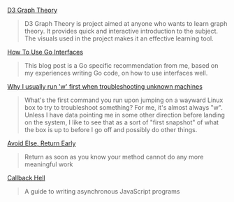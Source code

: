 [D3 Graph Theory](https://mrpandey.github.io/d3graphTheory/index.html?utm_source=hackernewsletter&utm_medium=email&utm_term=fav)
> D3 Graph Theory is project aimed at anyone who wants to learn graph theory. It provides quick and interactive introduction to the subject. The visuals used in the project makes it an effective learning tool.

[How To Use Go Interfaces](https://blog.chewxy.com/2018/03/18/golang-interfaces/?utm_source=hackernewsletter&utm_medium=email&utm_term=code)
> This blog post is a Go specific recommendation from me, based on my experiences writing Go code, on how to use interfaces well.

[Why I usually run 'w' first when troubleshooting unknown machines](https://rachelbythebay.com/w/2018/03/26/w/?utm_source=hackernewsletter&utm_medium=email&utm_term=fav)
> What's the first command you run upon jumping on a wayward Linux box to try to troubleshoot something? For me, it's almost always "w". Unless I have data pointing me in some other direction before landing on the system, I like to see that as a sort of "first snapshot" of what the box is up to before I go off and possibly do other things.

[Avoid Else, Return Early](http://blog.timoxley.com/post/47041269194/avoid-else-return-early?utm_source=hackernewsletter&utm_medium=email&utm_term=code)
> Return as soon as you know your method cannot do any more meaningful work

[Callback Hell](http://callbackhell.com/)
> A guide to writing asynchronous JavaScript programs

